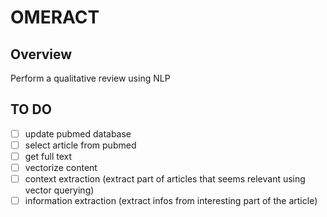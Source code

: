 # OMERACT

## Overview
Perform a qualitative review using NLP

## TO DO
- [ ] update pubmed database
- [ ] select article from pubmed
- [ ] get full text
- [ ] vectorize content
- [ ] context extraction (extract part of articles that seems relevant using vector querying)
- [ ] information extraction (extract infos from interesting part of the article)

